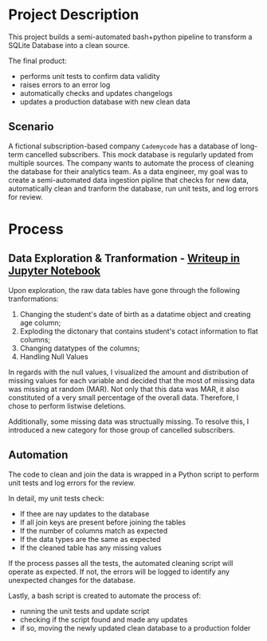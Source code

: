 # Project Description
This project builds a semi-automated bash+python pipeline to transform a SQLite Database into a clean source.

The final product:
- performs unit tests to confirm data validity
- raises errors to an error log
- automatically checks and updates changelogs
- updates a production database with new clean data

## Scenario
A fictional subscription-based company  `Cademycode` has a database of long-term cancelled subscribers. This mock database is regularly updated from multiple sources. The company wants to automate the process of cleaning the database for their analytics team. As a data engineer, my goal was to create a semi-automated data ingestion pipline that checks for new data, automatically clean and tranform the database, run unit tests, and log errors for review.

# Process

## Data Exploration & Tranformation - [Writeup in Jupyter Notebook](https://github.com/SereniT33/codecademy_automate_pipeline/blob/main/pipeline_writeup.ipynb)
Upon exploration, the raw data tables have gone through the following tranformations:
1. Changing the student's date of birth as a datatime object and creating age column;
2. Exploding the dictonary that contains student's cotact information to flat columns;
3. Changing datatypes of the columns;
4. Handling Null Values

In regards with the null values, I visualized the amount and distribution of missing values for each variable and decided that the most of missing data was missing at random (MAR). Not only that this data was MAR, it also constituted of a very small percentage of the overall data. Therefore, I chose to perform listwise deletions. 

Additionally, some missing data was structually missing. To resolve this, I introduced a new category for those group of cancelled subscribers. 

## Automation
The code to clean and join the data is wrapped in a Python script to perform unit tests and log errors for the review.

In detail, my unit tests check:
- If thee are nay updates to the database
- If all join keys are present before joining the tables
- If the number of columns match as expected
- If the data types are the same as expected
- If the cleaned table has any missing values

If the process passes all the tests, the automated cleaning script will operate as expected. If not, the errors will be logged to identify any unexpected changes for the database. 

Lastly, a bash script is created to automate the process of:
- running the unit tests and update script
- checking if the script found and made any updates
- if so, moving the newly updated clean database to a production folder
